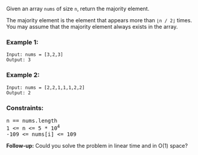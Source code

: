 Given an array `nums` of size `n`, return the majority element.

The majority element is the element that appears more than `⌊n / 2⌋` times. You may assume that the majority element always exists in the array.


### Example 1:

    Input: nums = [3,2,3]
    Output: 3

### Example 2:

    Input: nums = [2,2,1,1,1,2,2]
    Output: 2
 
### Constraints:
<pre>
n == nums.length
1 <= n <= 5 * 10<sup>4</sup>
-109 <= nums[i] <= 109
</pre>
 

<b>Follow-up:</b> Could you solve the problem in linear time and in O(1) space?